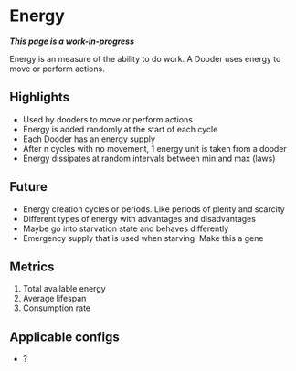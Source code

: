 # Energy

***This page is a work-in-progress***

Energy is an measure of the ability to do work. A Dooder uses energy to move or perform actions.

## Highlights

* Used by dooders to move or perform actions
* Energy is added randomly at the start of each cycle
* Each Dooder has an energy supply
* After n cycles with no movement, 1 energy unit is taken from a dooder
* Energy dissipates at random intervals between min and max (laws)

## Future

* Energy creation cycles or periods. Like periods of plenty and scarcity
* Different types of energy with advantages and disadvantages
* Maybe go into starvation state and behaves differently
* Emergency supply that is used when starving. Make this a gene

## Metrics

1. Total available energy
2. Average lifespan
3. Consumption rate

## Applicable configs

* ?
